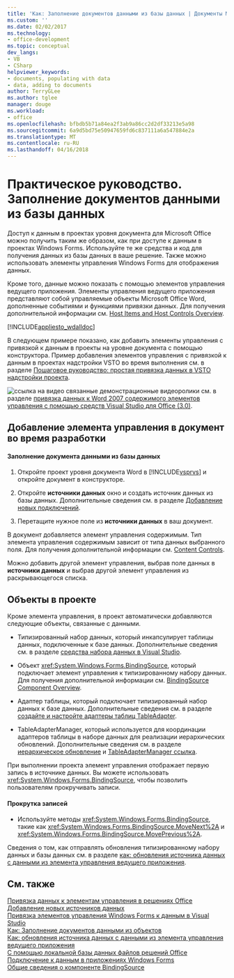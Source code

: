 ```yaml
---
title: 'Как: Заполнение документов данными из базы данных | Документы Microsoft'
ms.custom: ''
ms.date: 02/02/2017
ms.technology:
- office-development
ms.topic: conceptual
dev_langs:
- VB
- CSharp
helpviewer_keywords:
- documents, populating with data
- data, adding to documents
author: TerryGLee
ms.author: tglee
manager: douge
ms.workload:
- office
ms.openlocfilehash: bfbdb5b71a84ea2f3ab9a86cc2d2df33213e5a98
ms.sourcegitcommit: 6a9d5bd75e50947659fd6c837111a6a547884e2a
ms.translationtype: MT
ms.contentlocale: ru-RU
ms.lasthandoff: 04/16/2018
---
```

# <a name="how-to-populate-documents-with-data-from-a-database"></a>Практическое руководство. Заполнение документов данными из базы данных
  Доступ к данным в проектах уровня документа для Microsoft Office можно получить таким же образом, как при доступе к данным в проектах Windows Forms. Используйте те же средства и код для получения данных из базы данных в ваше решение. Также можно использовать элементы управления Windows Forms для отображения данных.  
  
 Кроме того, данные можно показать с помощью элементов управления ведущего приложения. Элементы управления ведущего приложения представляют собой управляемые объекты Microsoft Office Word, дополненные событиями и функциями привязки данных. Для получения дополнительной информации см. [Host Items and Host Controls Overview](../vsto/host-items-and-host-controls-overview.md).  
  
 [!INCLUDE[appliesto_wdalldoc](../vsto/includes/appliesto-wdalldoc-md.md)]  
  
 В следующем примере показано, как добавить элементы управления с привязкой к данным в проекты на уровне документа с помощью конструктора. Пример добавления элементов управления с привязкой к данным в проектах надстройки VSTO во время выполнения см. в разделе [Пошаговое руководство: простая привязка данных в VSTO надстройки проекта](../vsto/walkthrough-simple-data-binding-in-vsto-add-in-project.md).  
  
 ![ссылка на видео](../vsto/media/playvideo.gif "ссылку видео") связанные демонстрационные видеоролики см. в разделе [привязка данных к Word 2007 содержимого элементов управления с помощью средств Visual Studio для Office (3.0)](http://go.microsoft.com/fwlink/?LinkId=136785).  
  
## <a name="adding-a-control-to-a-document-at-design-time"></a>Добавление элемента управления в документ во время разработки  
  
#### <a name="to-populate-a-document-with-data-from-a-database"></a>Заполнение документа данными из базы данных  
  
1.  Откройте проект уровня документа Word в [!INCLUDE[vsprvs](../sharepoint/includes/vsprvs-md.md)] и откройте документ в конструкторе.  
  
2.  Откройте **источники данных** окно и создать источник данных из базы данных. Дополнительные сведения см. в разделе [Добавление новых подключений](../data-tools/add-new-connections.md).  
  
3.  Перетащите нужное поле из **источники данных** в ваш документ.  
  
 В документ добавляется элемент управления содержимым. Тип элемента управления содержимым зависит от типа данных выбранного поля. Для получения дополнительной информации см. [Content Controls](../vsto/content-controls.md).  
  
 Можно добавить другой элемент управления, выбрав поле данных в **источники данных** и выбрав другой элемент управления из раскрывающегося списка.  
  
## <a name="objects-in-the-project"></a>Объекты в проекте  
 Кроме элемента управления, в проект автоматически добавляются следующие объекты, связанные с данными.  
  
-   Типизированный набор данных, который инкапсулирует таблицы данных, подключенные к базе данных. Дополнительные сведения см. в разделе [средства набора данных в Visual Studio](/visualstudio/data-tools/dataset-tools-in-visual-studio).  
  
-   Объект <xref:System.Windows.Forms.BindingSource>, который подключает элемент управления к типизированному набору данных. Для получения дополнительной информации см. [BindingSource Component Overview](/dotnet/framework/winforms/controls/bindingsource-component-overview).  
  
-   Адаптер таблицы, который подключает типизированный набор данных к базе данных. Дополнительные сведения см. в разделе [создайте и настройте адаптеры таблиц TableAdapter](../data-tools/create-and-configure-tableadapters.md).  
  
-   TableAdapterManager, который используется для координации адаптеров таблицы в наборе данных для реализации иерархических обновлений. Дополнительные сведения см. в разделе [иерархическое обновление](../data-tools/hierarchical-update.md) и [TableAdapterManager ссылка](../data-tools/fill-datasets-by-using-tableadapters.md#tableadaptermanager-reference).  
  
 При выполнении проекта элемент управления отображает первую запись в источнике данных. Вы можете использовать <xref:System.Windows.Forms.BindingSource>, чтобы позволить пользователям прокручивать записи.  
  
#### <a name="to-scroll-through-the-records"></a>Прокрутка записей  
  
-   Используйте методы <xref:System.Windows.Forms.BindingSource>, такие как <xref:System.Windows.Forms.BindingSource.MoveNext%2A> и <xref:System.Windows.Forms.BindingSource.MovePrevious%2A>.  
  
 Сведения о том, как отправлять обновления типизированному набору данных и базы данных см. в разделе [как: обновления источника данных с данными из элемента управления ведущего приложения](../vsto/how-to-update-a-data-source-with-data-from-a-host-control.md).  
  
## <a name="see-also"></a>См. также  
 [Привязка данных к элементам управления в решениях Office](../vsto/binding-data-to-controls-in-office-solutions.md)   
 [Добавление новых источников данных](/visualstudio/data-tools/add-new-data-sources)   
 [Привязка элементов управления Windows Forms к данным в Visual Studio](../data-tools/bind-windows-forms-controls-to-data-in-visual-studio.md)   
 [Как: Заполнение документов данными из объектов](../vsto/how-to-populate-documents-with-data-from-objects.md)   
 [Как: обновления источника данных с данными из элемента управления ведущего приложения](../vsto/how-to-update-a-data-source-with-data-from-a-host-control.md)   
 [С помощью локальной базы данных файлов решений Office](../vsto/using-local-database-files-in-office-solutions-overview.md)   
 [Подключение к данным в приложениях Windows Forms](/visualstudio/data-tools/connecting-to-data-in-windows-forms-applications)   
 [Общие сведения о компоненте BindingSource](/dotnet/framework/winforms/controls/bindingsource-component-overview)  
  
  